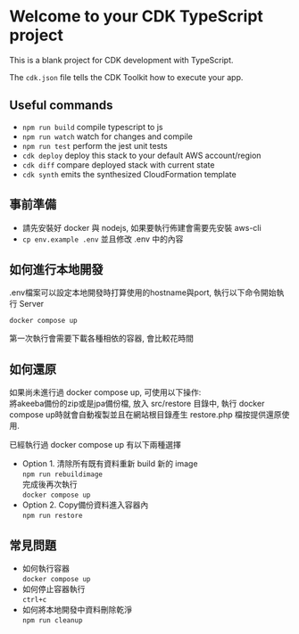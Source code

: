 # Welcome to your CDK TypeScript project

This is a blank project for CDK development with TypeScript.

The `cdk.json` file tells the CDK Toolkit how to execute your app.

## Useful commands

* `npm run build`   compile typescript to js
* `npm run watch`   watch for changes and compile
* `npm run test`    perform the jest unit tests
* `cdk deploy`      deploy this stack to your default AWS account/region
* `cdk diff`        compare deployed stack with current state
* `cdk synth`       emits the synthesized CloudFormation template

## 事前準備
- 請先安裝好 docker 與 nodejs, 如果要執行佈建會需要先安裝 aws-cli
- `cp env.example .env` 並且修改 .env 中的內容

## 如何進行本地開發
.env檔案可以設定本地開發時打算使用的hostname與port, 執行以下命令開始執行 Server
```
docker compose up
```
第一次執行會需要下載各種相依的容器, 會比較花時間

## 如何還原
如果尚未進行過 docker compose up, 可使用以下操作:<br>
將akeeba備份的zip或是jpa備份檔, 放入 src/restore 目錄中, 執行 docker compose up時就會自動複製並且在網站根目錄產生 restore.php 檔按提供還原使用.

已經執行過 docker compose up 有以下兩種選擇
* Option 1. 清除所有既有資料重新 build 新的 image<br>
  `npm run rebuildimage`<br>
  完成後再次執行<br>
  `docker compose up`
* Option 2. Copy備份資料進入容器內<br>
  `npm run restore`

## 常見問題
* 如何執行容器<br>`docker compose up`
* 如何停止容器執行<br>`ctrl+c`
* 如何將本地開發中資料刪除乾淨<br>`npm run cleanup`
